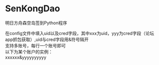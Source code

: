 # SenKongDao
明日方舟森空岛签到Python程序

在config文件中填入uid以及cred字段，其中xxx为uid，yyy为cred字段（论坛app抓包获取）,uid与cred字段用&符号隔开  
支持多账号，每行一个账号即可  
以下为某个账户的实例：  
xxxxxx&yyyyyyyyyy
